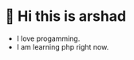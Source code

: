 # 👋 Hi this is arshad

- I love progamming.
- I am learning php right now.


<!---
arshadalomahmed/arshadalomahmed is a ✨ special ✨ repository because its `README.md` (this file) appears on your GitHub profile.
You can click the Preview link to take a look at your changes.
--->
